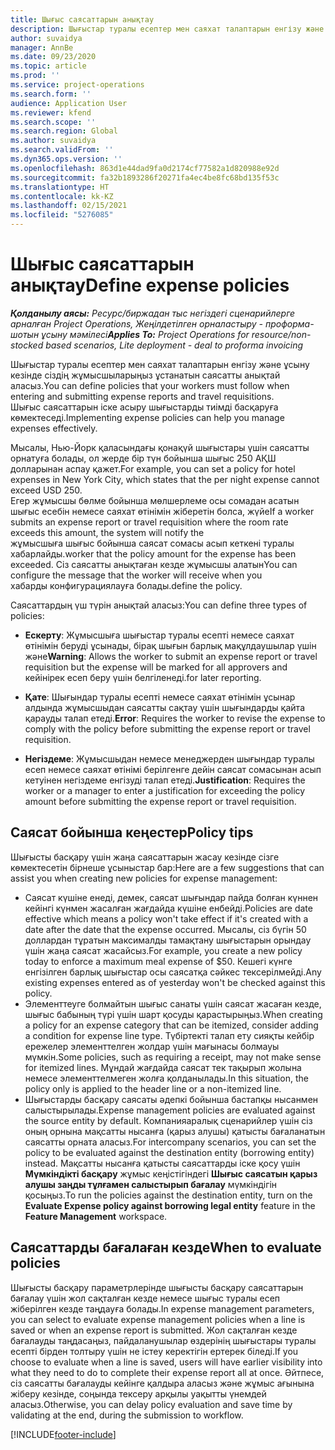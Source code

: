 ```yaml
---
title: Шығыс саясаттарын анықтау
description: Шығыстар туралы есептер мен саяхат талаптарын енгізу және ұсыну кезінде сіздің жұмысшыларыңыз ұстанатын шығындар саясатын анықтай аласыз.
author: suvaidya
manager: AnnBe
ms.date: 09/23/2020
ms.topic: article
ms.prod: ''
ms.service: project-operations
ms.search.form: ''
audience: Application User
ms.reviewer: kfend
ms.search.scope: ''
ms.search.region: Global
ms.author: suvaidya
ms.search.validFrom: ''
ms.dyn365.ops.version: ''
ms.openlocfilehash: 863d1e44dad9fa0d2174cf77582a1d820988e92d
ms.sourcegitcommit: fa32b1893286f20271fa4ec4be8fc68bd135f53c
ms.translationtype: HT
ms.contentlocale: kk-KZ
ms.lasthandoff: 02/15/2021
ms.locfileid: "5276085"
---
```

# <a name="define-expense-policies"></a><span data-ttu-id="efaf0-103">Шығыс саясаттарын анықтау</span><span class="sxs-lookup"><span data-stu-id="efaf0-103">Define expense policies</span></span>

<span data-ttu-id="efaf0-104">_**Қолданылу аясы:** Ресурс/биржадан тыс негіздегі сценарийлерге арналған Project Operations, Жеңілдетілген орналастыру - проформа-шотын ұсыну мәмілесі_</span><span class="sxs-lookup"><span data-stu-id="efaf0-104">_**Applies To:** Project Operations for resource/non-stocked based scenarios, Lite deployment - deal to proforma invoicing_</span></span>

<span data-ttu-id="efaf0-105">Шығыстар туралы есептер мен саяхат талаптарын енгізу және ұсыну кезінде сіздің жұмысшыларыңыз ұстанатын саясатты анықтай аласыз.</span><span class="sxs-lookup"><span data-stu-id="efaf0-105">You can define policies that your workers must follow when entering and submitting expense reports and travel requisitions.</span></span>         
<span data-ttu-id="efaf0-106">Шығыс саясаттарын іске асыру шығыстарды тиімді басқаруға көмектеседі.</span><span class="sxs-lookup"><span data-stu-id="efaf0-106">Implementing expense policies can help you manage expenses effectively.</span></span>         

<span data-ttu-id="efaf0-107">Мысалы, Нью-Йорк қаласындағы қонақүй шығыстары үшін саясатты орнатуға болады, ол жерде бір түн бойынша шығыс 250 АҚШ долларынан аспау қажет.</span><span class="sxs-lookup"><span data-stu-id="efaf0-107">For example, you can set a policy for hotel expenses in New York City, which states that the per night expense cannot exceed USD 250.</span></span>       
<span data-ttu-id="efaf0-108">Егер жұмысшы бөлме бойынша мөлшерлеме осы сомадан асатын шығыс есебін немесе саяхат өтінімін жіберетін болса, жүйе</span><span class="sxs-lookup"><span data-stu-id="efaf0-108">If a worker submits an expense report or travel requisition where the room rate exceeds this amount, the system will notify the</span></span>         
<span data-ttu-id="efaf0-109">жұмысшыға шығыс бойынша саясат сомасы асып кеткені туралы хабарлайды.</span><span class="sxs-lookup"><span data-stu-id="efaf0-109">worker that the policy amount for the expense has been exceeded.</span></span> <span data-ttu-id="efaf0-110">Сіз саясатты анықтаған кезде жұмысшы алатын</span><span class="sxs-lookup"><span data-stu-id="efaf0-110">You can configure the message that the worker will receive when you</span></span>        
<span data-ttu-id="efaf0-111">хабарды конфигурациялауға болады.</span><span class="sxs-lookup"><span data-stu-id="efaf0-111">define the policy.</span></span>      
        
<span data-ttu-id="efaf0-112">Саясаттардың үш түрін анықтай аласыз:</span><span class="sxs-lookup"><span data-stu-id="efaf0-112">You can define three types of policies:</span></span>         
        
- <span data-ttu-id="efaf0-113">**Ескерту**: Жұмысшыға шығыстар туралы есепті немесе саяхат өтінімін беруді ұсынады, бірақ шығын барлық мақұлдаушылар үшін және</span><span class="sxs-lookup"><span data-stu-id="efaf0-113">**Warning**: Allows the worker to submit an expense report or travel requisition but the expense will be marked for all approvers and</span></span>         
  <span data-ttu-id="efaf0-114">кейінірек есеп беру үшін белгіленеді.</span><span class="sxs-lookup"><span data-stu-id="efaf0-114">for later reporting.</span></span>        

- <span data-ttu-id="efaf0-115">**Қате**: Шығындар туралы есепті немесе саяхат өтінімін ұсынар алдында жұмысшыдан саясатты сақтау үшін шығындарды қайта қарауды талап етеді.</span><span class="sxs-lookup"><span data-stu-id="efaf0-115">**Error**: Requires the worker to revise the expense to comply with the policy before submitting the expense report or travel requisition.</span></span>        
 
 - <span data-ttu-id="efaf0-116">**Негіздеме**: Жұмысшыдан немесе менеджерден шығындар туралы есеп немесе саяхат өтінімі берілгенге дейін саясат сомасынан асып кетуінен негіздеме енгізуді талап етеді.</span><span class="sxs-lookup"><span data-stu-id="efaf0-116">**Justification**: Requires the worker or a manager to enter a justification for exceeding the policy amount before submitting the expense report or travel requisition.</span></span>        

## <a name="policy-tips"></a><span data-ttu-id="efaf0-117">Саясат бойынша кеңестер</span><span class="sxs-lookup"><span data-stu-id="efaf0-117">Policy tips</span></span>
<span data-ttu-id="efaf0-118">Шығысты басқару үшін жаңа саясаттарын жасау кезінде сізге көмектесетін бірнеше ұсыныстар бар:</span><span class="sxs-lookup"><span data-stu-id="efaf0-118">Here are a few suggestions that can assist you when creating new policies for expense management:</span></span> 

- <span data-ttu-id="efaf0-119">Саясат күшіне енеді, демек, саясат шығындар пайда болған күннен кейінгі күнмен жасалған жағдайда күшіне енбейді.</span><span class="sxs-lookup"><span data-stu-id="efaf0-119">Policies are date effective which means a policy won't take effect if it's created with a date after the date that the expense occurred.</span></span> <span data-ttu-id="efaf0-120">Мысалы, сіз бүгін 50 доллардан тұратын максималды тамақтану шығыстарын орындау үшін жаңа саясат жасайсыз.</span><span class="sxs-lookup"><span data-stu-id="efaf0-120">For example, you create a new policy today to enforce a maximum meal expense of $50.</span></span> <span data-ttu-id="efaf0-121">Кешегі күнге енгізілген барлық шығыстар осы саясатқа сәйкес тексерілмейді.</span><span class="sxs-lookup"><span data-stu-id="efaf0-121">Any existing expenses entered as of yesterday won't be checked against this policy.</span></span>
- <span data-ttu-id="efaf0-122">Элементтеуге болмайтын шығыс санаты үшін саясат жасаған кезде, шығыс бабының түрі үшін шарт қосуды қарастырыңыз.</span><span class="sxs-lookup"><span data-stu-id="efaf0-122">When creating a policy for an expense category that can be itemized, consider adding a condition for expense line type.</span></span> <span data-ttu-id="efaf0-123">Түбіртекті талап ету сияқты кейбір ережелер элементтелген жолдар үшін мағынасы болмауы мүмкін.</span><span class="sxs-lookup"><span data-stu-id="efaf0-123">Some policies, such as requiring a receipt, may not make sense for itemized lines.</span></span> <span data-ttu-id="efaf0-124">Мұндай жағдайда саясат тек тақырып жолына немесе элементтелмеген жолға қолданылады.</span><span class="sxs-lookup"><span data-stu-id="efaf0-124">In this situation, the policy only is applied to the header line or a non-itemized line.</span></span> 
- <span data-ttu-id="efaf0-125">Шығыстарды басқару саясаты әдепкі бойынша бастапқы нысанмен салыстырылады.</span><span class="sxs-lookup"><span data-stu-id="efaf0-125">Expense management policies are evaluated against the source entity by default.</span></span> <span data-ttu-id="efaf0-126">Компанияаралық сценарийлер үшін сіз оның орнына мақсатты нысанға (қарыз алушы) қатысты бағаланатын саясатты орната аласыз.</span><span class="sxs-lookup"><span data-stu-id="efaf0-126">For intercompany scenarios, you can set the policy to be evaluated against the destination entity (borrowing entity) instead.</span></span> <span data-ttu-id="efaf0-127">Мақсатты нысанға қатысты саясаттарды іске қосу үшін **Мүмкіндікті басқару** жұмыс кеңістігіндегі **Шығыс саясатын қарыз алушы заңды тұлғамен салыстырып бағалау** мүмкіндігін қосыңыз.</span><span class="sxs-lookup"><span data-stu-id="efaf0-127">To run the policies against the destination entity, turn on the **Evaluate Expense policy against borrowing legal entity** feature in the **Feature Management** workspace.</span></span>

## <a name="when-to-evaluate-policies"></a><span data-ttu-id="efaf0-128">Саясаттарды бағалаған кезде</span><span class="sxs-lookup"><span data-stu-id="efaf0-128">When to evaluate policies</span></span>

<span data-ttu-id="efaf0-129">Шығысты басқару параметрлерінде шығысты басқару саясаттарын бағалау үшін жол сақталған кезде немесе шығыс туралы есеп жіберілген кезде таңдауға болады.</span><span class="sxs-lookup"><span data-stu-id="efaf0-129">In expense management parameters, you can select to evaluate expense management policies when a line is saved or when an expense report is submitted.</span></span> <span data-ttu-id="efaf0-130">Жол сақталған кезде бағалауды таңдасаңыз, пайдаланушылар өздерінің шығыстары туралы есепті бірден толтыру үшін не істеу керектігін ертерек біледі.</span><span class="sxs-lookup"><span data-stu-id="efaf0-130">If you choose to evaluate when a line is saved, users will have earlier visibility into what they need to do to complete their expense report all at once.</span></span> <span data-ttu-id="efaf0-131">Әйтпесе, сіз саясатты бағалауды кейінге қалдыра аласыз және жұмыс ағынына жіберу кезінде, соңында тексеру арқылы уақытты үнемдей аласыз.</span><span class="sxs-lookup"><span data-stu-id="efaf0-131">Otherwise, you can delay policy evaluation and save time by validating at the end, during the submission to workflow.</span></span>


[!INCLUDE[footer-include](../includes/footer-banner.md)]
